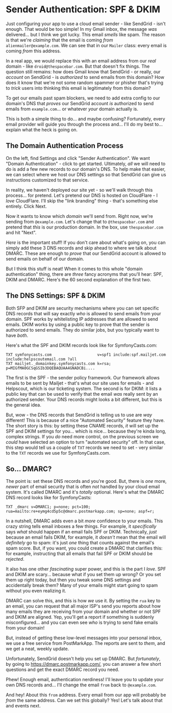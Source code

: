 # Sender Authentication: SPF & DKIM

Just configuring your app to use a cloud email sender - like SendGrid - isn't enough.
That would be too simple! In my Gmail inbox, the message *was* delivered... but I
think we got lucky. This email *smells* like spam. The reason is that we're *claiming*
that the email is coming *from* `alienmailer@example.com`. We can see that in
our `Mailer` class: every email is coming *from* this address.

In a real app, we would replace this with an email address from our *real*
domain - like `droid@thespacebar.com`. But that doesn't fix things. The question
still remains: how does Gmail know that SendGrid - or really, our *account* on
SendGrid - is *authorized* to send emails from this domain? How does it know that
we're not some random spammer or phisher that's trying to *trick* users into
thinking this email is legitimately from this domain?

To get our emails past spam blockers, we need to add extra config to our
domain's DNS that *proves* our SendGrid account *is* authorized to send emails from
`example.com`... or whatever *your* domain actually is.

This is both a simple thing to do... and maybe confusing? Fortunately, every email
provider will guide you through the process and... I'll do my best to... explain
what the heck is going on.

## The Domain Authentication Process

On the left, find Settings and click "Sender Authentication". We want "Domain
Authentication" - click to get started. Ultimately, *all* we will need to do
is add a few new records to our domain's DNS. To help make that easier, we can
select where we host our DNS settings so that SendGrid can give us instructions
customized to that service.

In reality, we haven't deployed our site yet - so we'll walk through this process...
for pretend. Let's pretend our DNS is hosted on CloudFlare - I *love* CloudFlare.
I'll skip the "link branding" thing - that's something else entirely. Click Next.

Now it wants to know which *domain* we'll send from. Right now, we're sending
from `@example.com`. Let's change that to `@thespacebar.com` and pretend that
*this* is our production domain. In the box, use `thespacebar.com` and hit
"Next".

*Here* is the important stuff! If you don't care about what's going on, you can
simply add these 3 DNS records and skip ahead to where we talk about DMARC.
These are enough to *prove* that our SendGrid account is allowed to send emails
on behalf of our domain.

But I think this stuff is neat! When it comes to this whole "domain authentication"
thing, there are *three* fancy acronyms that you'll hear: SPF, DKIM and DMARC.
Here's the 60 second explanation of the first two.

## The DNS Settings: SPF & DKIM

Both SFP and DKIM are security mechanisms where you can set specific DNS records
that will say exactly *who* is allowed to send emails from your domain. SPF works
by whitelisting IP addresses that are allowed to send emails. DKIM works by
using a public key to prove that the sender is authorized to send emails.
They do similar jobs, but you typically want to have *both*.

Here's what the SPF and DKIM records look like for SymfonyCasts.com:

```
TXT symfonycasts.com                    v=spf1 include:spf.mailjet.com include:helpscoutemail.com ?all
TXT mailjet._domainkey.symfonycasts.com k=rsa; p=MIGfMA0GCSqGSIb3DQEBAQUAA4GNADCBi....
```

The first is the SPF - the sender policy framework. Our framework allows emails
to be sent by Mailjet - that's what our site uses for emails - and Helpscout,
which is our ticketing system. The second is for DKIM: it lists a public key that
can be used to verify that the email *was* really sent by an authorized sender.
Your DNS records might looks a bit different, but this is the general idea.

But, wow - the DNS records that SendGrid is telling us to use are *way* different!
This is because of a nice "Automated Security" feature they have. The short story
is this: by setting these CNAME records, *it* will set up the SPF and DKIM settings
for you... which is nice... because they're kinda long, complex strings. If you
*do* need more control, on the previous screen we *could* have selected an option
to turn "automated security" off. In that case, this step would tell us a couple
of `TXT` records we need to set - very similar to the `TXT` records we use for
SymfonyCasts.com.

## So... DMARC?

The point is: set these DNS records and you're good. But, there is *one* more,
*newer* part of email security that is often *not* handled by your cloud email
system. It's called DMARC and it's *totally* optional. Here's what the DMARC DNS
record looks like for SymfonyCasts:

```
TXT _dmarc v=DMARC1; p=none; pct=100; rua=mailto:re+eymg4cd5p5c@dmarc.postmarkapp.com; sp=none; aspf=r;
```

In a nutshell, DMARC adds even a bit *more* confidence to your emails. This
crazy string tells email inboxes a few things. For example, it *specifically*
says *what* should happen if an email fails SPF or DKIM. Technically, *just*
because an email fails DKIM, for example, it *doesn't* mean that the email
will *definitely* go to spam: it's just *one* thing that counts against the
email's spam score. But, if you want, you could create a DMARC that clarifies
this: for example, instructing that all emails that fail SPF or DKIM should
be *rejected*.

It also has one other *fascinating* super power, and this is the part I *love*.
SPF and DKIM are scary... because what if you set them up wrong? Or you set them
up right today, but then you tweak some DNS settings and accidentally break them?
Many of your emails might start going to spam without you even realizing it.

DMARC can solve this, and this is how *we* use it. By setting the `rua` key
to an email, you can request that all major ISP's send you reports about how
many emails they are receiving from your domain and whether or not SPF and DKIM
are aligned. Yep, you'll get a report if something is suddenly misconfigured...
and you can even see *who* is trying to send fake emails from your domain!

But, instead of getting these low-level messages into your personal inbox, we
use a free service from PostMarkApp. The reports are sent to *them*, and we get a
neat, weekly update.

Unfortunately, SendGrid doesn't help you set up DMARC. But *fortunately*,
by going to https://dmarc.postmarkapp.com/, you can answer a few short questions
and get the exact DMARC record you need.

Phew! Enough email, authentication nerdiness! I'll leave you to update your own
DNS records and... I'll change the email `from` back to `@example.com`.

And hey! About this `from` address. Every email from our app will probably be
*from* the same address. Can we set this globally? Yes! Let's talk about that
and events next.
